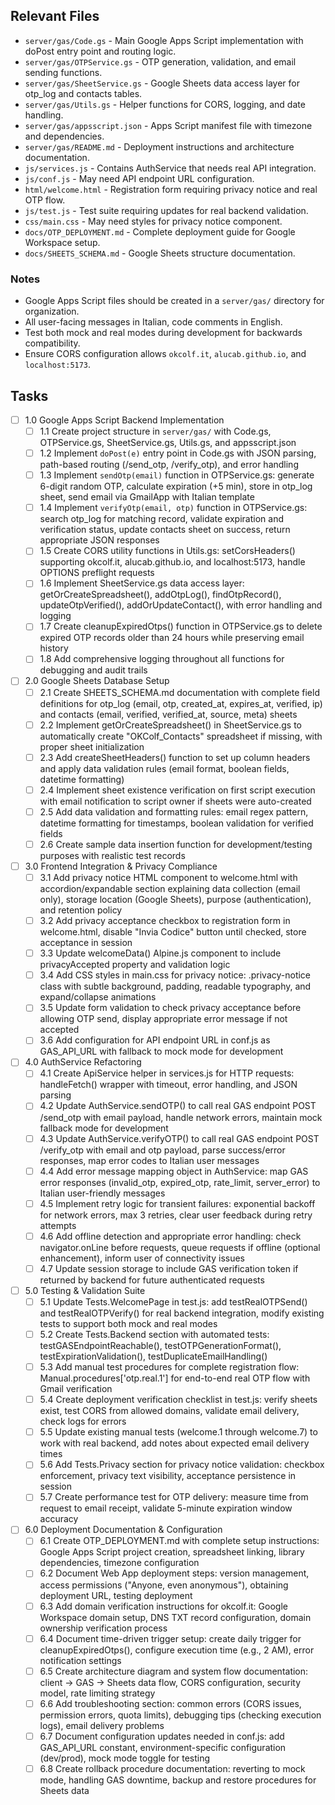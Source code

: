 ## Relevant Files

- `server/gas/Code.gs` - Main Google Apps Script implementation with doPost entry point and routing logic.
- `server/gas/OTPService.gs` - OTP generation, validation, and email sending functions.
- `server/gas/SheetService.gs` - Google Sheets data access layer for otp_log and contacts tables.
- `server/gas/Utils.gs` - Helper functions for CORS, logging, and date handling.
- `server/gas/appsscript.json` - Apps Script manifest file with timezone and dependencies.
- `server/gas/README.md` - Deployment instructions and architecture documentation.
- `js/services.js` - Contains AuthService that needs real API integration.
- `js/conf.js` - May need API endpoint URL configuration.
- `html/welcome.html` - Registration form requiring privacy notice and real OTP flow.
- `js/test.js` - Test suite requiring updates for real backend validation.
- `css/main.css` - May need styles for privacy notice component.
- `docs/OTP_DEPLOYMENT.md` - Complete deployment guide for Google Workspace setup.
- `docs/SHEETS_SCHEMA.md` - Google Sheets structure documentation.

### Notes

- Google Apps Script files should be created in a `server/gas/` directory for organization.
- All user-facing messages in Italian, code comments in English.
- Test both mock and real modes during development for backwards compatibility.
- Ensure CORS configuration allows `okcolf.it`, `alucab.github.io`, and `localhost:5173`.

## Tasks

- [ ] 1.0 Google Apps Script Backend Implementation
  - [ ] 1.1 Create project structure in `server/gas/` with Code.gs, OTPService.gs, SheetService.gs, Utils.gs, and appsscript.json
  - [ ] 1.2 Implement `doPost(e)` entry point in Code.gs with JSON parsing, path-based routing (/send_otp, /verify_otp), and error handling
  - [ ] 1.3 Implement `sendOtp(email)` function in OTPService.gs: generate 6-digit random OTP, calculate expiration (+5 min), store in otp_log sheet, send email via GmailApp with Italian template
  - [ ] 1.4 Implement `verifyOtp(email, otp)` function in OTPService.gs: search otp_log for matching record, validate expiration and verification status, update contacts sheet on success, return appropriate JSON responses
  - [ ] 1.5 Create CORS utility functions in Utils.gs: setCorsHeaders() supporting okcolf.it, alucab.github.io, and localhost:5173, handle OPTIONS preflight requests
  - [ ] 1.6 Implement SheetService.gs data access layer: getOrCreateSpreadsheet(), addOtpLog(), findOtpRecord(), updateOtpVerified(), addOrUpdateContact(), with error handling and logging
  - [ ] 1.7 Create cleanupExpiredOtps() function in OTPService.gs to delete expired OTP records older than 24 hours while preserving email history
  - [ ] 1.8 Add comprehensive logging throughout all functions for debugging and audit trails

- [ ] 2.0 Google Sheets Database Setup
  - [ ] 2.1 Create SHEETS_SCHEMA.md documentation with complete field definitions for otp_log (email, otp, created_at, expires_at, verified, ip) and contacts (email, verified, verified_at, source, meta) sheets
  - [ ] 2.2 Implement getOrCreateSpreadsheet() in SheetService.gs to automatically create "OKColf_Contacts" spreadsheet if missing, with proper sheet initialization
  - [ ] 2.3 Add createSheetHeaders() function to set up column headers and apply data validation rules (email format, boolean fields, datetime formatting)
  - [ ] 2.4 Implement sheet existence verification on first script execution with email notification to script owner if sheets were auto-created
  - [ ] 2.5 Add data validation and formatting rules: email regex pattern, datetime formatting for timestamps, boolean validation for verified fields
  - [ ] 2.6 Create sample data insertion function for development/testing purposes with realistic test records

- [ ] 3.0 Frontend Integration & Privacy Compliance
  - [ ] 3.1 Add privacy notice HTML component to welcome.html with accordion/expandable section explaining data collection (email only), storage location (Google Sheets), purpose (authentication), and retention policy
  - [ ] 3.2 Add privacy acceptance checkbox to registration form in welcome.html, disable "Invia Codice" button until checked, store acceptance in session
  - [ ] 3.3 Update welcomeData() Alpine.js component to include privacyAccepted property and validation logic
  - [ ] 3.4 Add CSS styles in main.css for privacy notice: .privacy-notice class with subtle background, padding, readable typography, and expand/collapse animations
  - [ ] 3.5 Update form validation to check privacy acceptance before allowing OTP send, display appropriate error message if not accepted
  - [ ] 3.6 Add configuration for API endpoint URL in conf.js as GAS_API_URL with fallback to mock mode for development

- [ ] 4.0 AuthService Refactoring
  - [ ] 4.1 Create ApiService helper in services.js for HTTP requests: handleFetch() wrapper with timeout, error handling, and JSON parsing
  - [ ] 4.2 Update AuthService.sendOTP() to call real GAS endpoint POST /send_otp with email payload, handle network errors, maintain mock fallback mode for development
  - [ ] 4.3 Update AuthService.verifyOTP() to call real GAS endpoint POST /verify_otp with email and otp payload, parse success/error responses, map error codes to Italian user messages
  - [ ] 4.4 Add error message mapping object in AuthService: map GAS error responses (invalid_otp, expired_otp, rate_limit, server_error) to Italian user-friendly messages
  - [ ] 4.5 Implement retry logic for transient failures: exponential backoff for network errors, max 3 retries, clear user feedback during retry attempts
  - [ ] 4.6 Add offline detection and appropriate error handling: check navigator.onLine before requests, queue requests if offline (optional enhancement), inform user of connectivity issues
  - [ ] 4.7 Update session storage to include GAS verification token if returned by backend for future authenticated requests

- [ ] 5.0 Testing & Validation Suite
  - [ ] 5.1 Update Tests.WelcomePage in test.js: add testRealOTPSend() and testRealOTPVerify() for real backend integration, modify existing tests to support both mock and real modes
  - [ ] 5.2 Create Tests.Backend section with automated tests: testGASEndpointReachable(), testOTPGenerationFormat(), testExpirationValidation(), testDuplicateEmailHandling()
  - [ ] 5.3 Add manual test procedures for complete registration flow: Manual.procedures['otp.real.1'] for end-to-end real OTP flow with Gmail verification
  - [ ] 5.4 Create deployment verification checklist in test.js: verify sheets exist, test CORS from allowed domains, validate email delivery, check logs for errors
  - [ ] 5.5 Update existing manual tests (welcome.1 through welcome.7) to work with real backend, add notes about expected email delivery times
  - [ ] 5.6 Add Tests.Privacy section for privacy notice validation: checkbox enforcement, privacy text visibility, acceptance persistence in session
  - [ ] 5.7 Create performance test for OTP delivery: measure time from request to email receipt, validate 5-minute expiration window accuracy

- [ ] 6.0 Deployment Documentation & Configuration
  - [ ] 6.1 Create OTP_DEPLOYMENT.md with complete setup instructions: Google Apps Script project creation, spreadsheet linking, library dependencies, timezone configuration
  - [ ] 6.2 Document Web App deployment steps: version management, access permissions ("Anyone, even anonymous"), obtaining deployment URL, testing deployment
  - [ ] 6.3 Add domain verification instructions for okcolf.it: Google Workspace domain setup, DNS TXT record configuration, domain ownership verification process
  - [ ] 6.4 Document time-driven trigger setup: create daily trigger for cleanupExpiredOtps(), configure execution time (e.g., 2 AM), error notification settings
  - [ ] 6.5 Create architecture diagram and system flow documentation: client → GAS → Sheets data flow, CORS configuration, security model, rate limiting strategy
  - [ ] 6.6 Add troubleshooting section: common errors (CORS issues, permission errors, quota limits), debugging tips (checking execution logs), email delivery problems
  - [ ] 6.7 Document configuration updates needed in conf.js: add GAS_API_URL constant, environment-specific configuration (dev/prod), mock mode toggle for testing
  - [ ] 6.8 Create rollback procedure documentation: reverting to mock mode, handling GAS downtime, backup and restore procedures for Sheets data